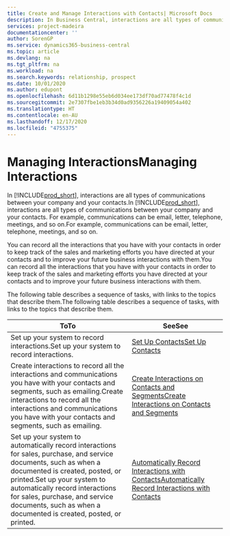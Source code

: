 ```yaml
---
title: Create and Manage Interactions with Contacts| Microsoft Docs
description: In Business Central, interactions are all types of communications between your company and your contacts. For example, communications can be email, letter, telephone, meetings, and so on.
services: project-madeira
documentationcenter: ''
author: SorenGP
ms.service: dynamics365-business-central
ms.topic: article
ms.devlang: na
ms.tgt_pltfrm: na
ms.workload: na
ms.search.keywords: relationship, prospect
ms.date: 10/01/2020
ms.author: edupont
ms.openlocfilehash: 6d11b1298e55eb6d034ee173df70ad77478f4c1d
ms.sourcegitcommit: 2e7307fbe1eb3b34d0ad9356226a19409054a402
ms.translationtype: HT
ms.contentlocale: en-AU
ms.lasthandoff: 12/17/2020
ms.locfileid: "4755375"
---
```

# <a name="managing-interactions"></a><span data-ttu-id="a7f11-104">Managing Interactions</span><span class="sxs-lookup"><span data-stu-id="a7f11-104">Managing Interactions</span></span>
<span data-ttu-id="a7f11-105">In [!INCLUDE[prod_short](includes/prod_short.md)], interactions are all types of communications between your company and your contacts.</span><span class="sxs-lookup"><span data-stu-id="a7f11-105">In [!INCLUDE[prod_short](includes/prod_short.md)], interactions are all types of communications between your company and your contacts.</span></span> <span data-ttu-id="a7f11-106">For example, communications can be email, letter, telephone, meetings, and so on.</span><span class="sxs-lookup"><span data-stu-id="a7f11-106">For example, communications can be email, letter, telephone, meetings, and so on.</span></span>

<span data-ttu-id="a7f11-107">You can record all the interactions that you have with your contacts in order to keep track of the sales and marketing efforts you have directed at your contacts and to improve your future business interactions with them.</span><span class="sxs-lookup"><span data-stu-id="a7f11-107">You can record all the interactions that you have with your contacts in order to keep track of the sales and marketing efforts you have directed at your contacts and to improve your future business interactions with them.</span></span>

<span data-ttu-id="a7f11-108">The following table describes a sequence of tasks, with links to the topics that describe them.</span><span class="sxs-lookup"><span data-stu-id="a7f11-108">The following table describes a sequence of tasks, with links to the topics that describe them.</span></span>

| <span data-ttu-id="a7f11-109">To</span><span class="sxs-lookup"><span data-stu-id="a7f11-109">To</span></span> | <span data-ttu-id="a7f11-110">See</span><span class="sxs-lookup"><span data-stu-id="a7f11-110">See</span></span> |
| --- | --- |
| <span data-ttu-id="a7f11-111">Set up your system to record interactions.</span><span class="sxs-lookup"><span data-stu-id="a7f11-111">Set up your system to record interactions.</span></span> |[<span data-ttu-id="a7f11-112">Set Up Contacts</span><span class="sxs-lookup"><span data-stu-id="a7f11-112">Set Up Contacts</span></span>](marketing-setup-contacts.md) |
|<span data-ttu-id="a7f11-113">Create interactions to record all the interactions and communications you have with your contacts and segments, such as emailing.</span><span class="sxs-lookup"><span data-stu-id="a7f11-113">Create interactions to record all the interactions and communications you have with your contacts and segments, such as emailing.</span></span>|[<span data-ttu-id="a7f11-114">Create Interactions on Contacts and Segments</span><span class="sxs-lookup"><span data-stu-id="a7f11-114">Create Interactions on Contacts and Segments</span></span>](marketing-how-create-interactions.md)|
|<span data-ttu-id="a7f11-115">Set up your system to automatically record interactions for sales, purchase, and service documents, such as when a documented is created, posted, or printed.</span><span class="sxs-lookup"><span data-stu-id="a7f11-115">Set up your system to automatically record interactions for sales, purchase, and service documents, such as when a documented is created, posted, or printed.</span></span>|[<span data-ttu-id="a7f11-116">Automatically Record Interactions with Contacts</span><span class="sxs-lookup"><span data-stu-id="a7f11-116">Automatically Record Interactions with Contacts</span></span>](marketing-auto-record-interactions.md)|
